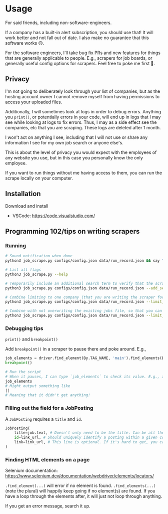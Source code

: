 # Usage

For said friends, including non-software-engineers.

If a company has a built-in alert subscription, you should use that! It will work better and not fall out of date. I also make no guarantee that this software works 🙃.

For the software engineers, I'll take bug fix PRs and new features for things that are generally applicable to people. E.g., scrapers for job boards, or generally useful config options for scrapers. Feel free to poke me first 🙂.

## Privacy

I'm not going to deliberately look through your list of companies, but as the hosting account owner I cannot remove myself from having permissions to access your uploaded files.

Additionally, I will sometimes look at logs in order to debug errors. Anything you `print()`, or potentially errors in your code, will end up in logs that I may see while looking at logs to fix errors. Thus, I may as a side effect see the companies, etc that you are scraping. These logs are deleted after 1 month.

I won't act on anything I see, including that I will not use or share any information I see for my own job search or anyone else's.

This is about the level of privacy you would expect with the employees of any website you use, but in this case you personally know the only employee.

If you want to run things without me having access to them, you can run the scrape locally on your computer.

## Installation
Download and install
- VSCode: https://code.visualstudio.com/

## Programming 102/tips on writing scrapers

### Running
```sh
# Sound notification when done
python3 job_scrape.py configs/config.json data/run_record.json && say "done"

# List all flags
python3 job_scrape.py --help

# Temporarily include an additional search term to verify that the scraper was successfully able to grab jobs on the page (even if none currently are relevant)
python3 job_scrape.py configs/config.json data/run_record.json --add_search_term "director"

# Combine limiting to one company (that you are writing the scraper for) and including an additional temporary search term
python3 job_scrape.py configs/config.json data/run_record.json --limit_company "example company name" --add_search_term "director"

# Combine with not overwriting the existing jobs file, so that you can keep running the same command to test if the scraper works. There should be a new file with the timestamp in outputs/ that includes the found new director job
python3 job_scrape.py configs/config.json data/run_record.json --limit_company "example company name" --add_search_term "director" --dont_replace_run_record
```

### Debugging tips

`print()` and `breakpoint()`

Add `breakpoint()` in a scraper to pause there and poke around. E.g., 
```py
job_elements = driver.find_element(By.TAG_NAME, 'main').find_elements(By.TAG_NAME, "li")
breakpoint()

# Run the script
# When it pauses, I can type `job_elements` to check its value. E.g., am I even retrieving anything?
job_elements
# Might output something like
[]
# Meaning that it didn't get anything!
```

### Filling out the field for a JobPosting

A `JobPosting` requires a `title` and `id`.
```py
JobPosting(
    title=job.text, # Doesn't only need to be the title. Can be all the text you want to include in the email or search for relevance in. If it's easier to grab more excess text, just grab more excess text.
    id=link_url, # Should uniquely identify a posting within a given company. A job is only considered "new" if it has a different ID from any other ID seen for this company before.
    link=link_url, # This line is optional. If it's hard to get, you can just delete this line. If provided it will be included in the email. If not, when you get the email you can manually check the company careers page.
)
```

### Finding HTML elements on a page
Selenium documentation:
https://www.selenium.dev/documentation/webdriver/elements/locators/

`.find_element(...)` will error if no element is found.
`.find_elements(...)` (note the plural) will happily keep going if no element(s) are found. If you have a loop through the elements after, it will just not loop through anything.

If you get an error message, search it up.

